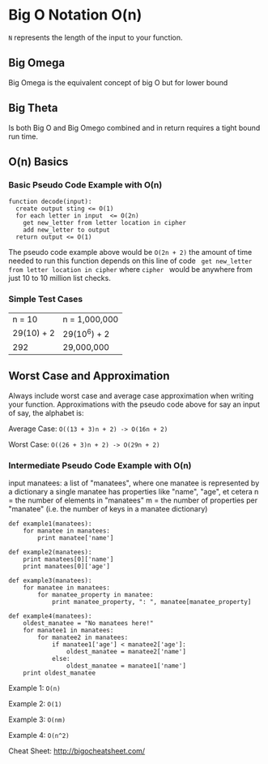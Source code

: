 # Big O Notation O(n)

```N``` represents the length of the input to your function.

## Big Omega

Big Omega is the equivalent concept of big O but for lower bound

## Big Theta 

Is both Big O and Big Omego combined and in return requires a tight bound run time.

## O(n) Basics


### Basic Pseudo Code Example with O(n)
```
function decode(input):
  create output sting <= O(1)
  for each letter in input  <= O(2n)
    get new_letter from letter location in cipher
    add new_letter to output 
  return output <= O(1)
```

The pseudo code example above would be ```O(2n + 2)```
the amount of time needed to run this function depends on this line of code ``` get new_letter from letter location in cipher``` where ```cipher ``` would be anywhere from just 10 to 10 million list checks.


### Simple Test Cases
  |               |               | 
  | ------------- |:------------- |
  | n = 10        | n = 1,000,000 | 
  | 29(10) + 2    | 29(10<sup>6</sup>) + 2  | 
  | 292           | 29,000,000    | 


## Worst Case and Approximation 
Always include worst case and average case approximation when writing your function. 
Approximations with the pseudo code above for say an input of say, the alphabet is: 

Average Case:
```O((13 + 3)n + 2) -> O(16n + 2)```

Worst Case:
```O((26 + 3)n + 2) -> O(29n + 2)```

### Intermediate Pseudo Code Example with O(n)
input manatees: a list of "manatees", where one manatee is represented by a dictionary
a single manatee has properties like "name", "age", et cetera
n = the number of elements in "manatees"
m = the number of properties per "manatee" (i.e. the number of keys in a manatee dictionary)


```
def example1(manatees):
    for manatee in manatees:
        print manatee['name']

def example2(manatees):
    print manatees[0]['name']
    print manatees[0]['age']

def example3(manatees):
    for manatee in manatees:
        for manatee_property in manatee:
            print manatee_property, ": ", manatee[manatee_property]

def example4(manatees):
    oldest_manatee = "No manatees here!"
    for manatee1 in manatees:
        for manatee2 in manatees:
            if manatee1['age'] < manatee2['age']:
                oldest_manatee = manatee2['name']
            else:
                oldest_manatee = manatee1['name']
    print oldest_manatee
```

Example 1:
```O(n)```

Example 2:
```O(1)```

Example 3:
```O(nm)```

Example 4:
```O(n^2)```



Cheat Sheet: http://bigocheatsheet.com/